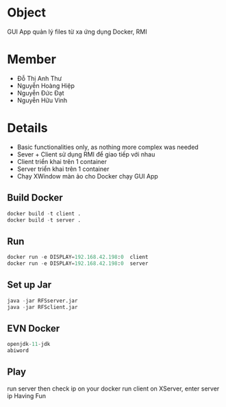 # Object
  GUI App quản lý files từ xa ứng dụng Docker, RMI
# Member
   * Đỗ Thị Anh Thư
   * Nguyễn Hoàng Hiệp
   * Nguyễn Đức Đạt
   * Nguyễn Hữu Vinh
# Details
  * Basic functionalities only, as nothing more complex was needed
  * Sever + Client sử dụng RMI để giao tiếp với nhau
  * Client triển khai trên 1 container
  * Server triển khai trên 1 container
  * Chạy XWindow màn ảo cho Docker chạy GUI App
  ## Build Docker
  ```python
docker build -t client .
docker build -t server .
```
  ## Run 
  ```python
docker run -e DISPLAY=192.168.42.198:0  client 
docker run -e DISPLAY=192.168.42.198:0  server
```
  ## Set up Jar  
  ```python
java -jar RFSserver.jar 
java -jar RFSclient.jar 
```
## EVN Docker  
  ```python
openjdk-11-jdk
abiword
```
## Play  
run server then check ip on your docker
run client on XServer, enter server ip
Having Fun
